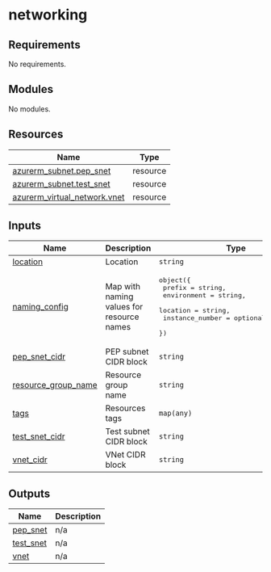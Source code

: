 # networking

<!-- BEGIN_TF_DOCS -->
## Requirements

No requirements.

## Modules

No modules.

## Resources

| Name | Type |
|------|------|
| [azurerm_subnet.pep_snet](https://registry.terraform.io/providers/hashicorp/azurerm/latest/docs/resources/subnet) | resource |
| [azurerm_subnet.test_snet](https://registry.terraform.io/providers/hashicorp/azurerm/latest/docs/resources/subnet) | resource |
| [azurerm_virtual_network.vnet](https://registry.terraform.io/providers/hashicorp/azurerm/latest/docs/resources/virtual_network) | resource |

## Inputs

| Name | Description | Type | Default | Required |
|------|-------------|------|---------|:--------:|
| <a name="input_location"></a> [location](#input\_location) | Location | `string` | n/a | yes |
| <a name="input_naming_config"></a> [naming\_config](#input\_naming\_config) | Map with naming values for resource names | <pre>object({<br/>    prefix          = string,<br/>    environment     = string,<br/>    location        = string,<br/>    instance_number = optional(number, 1),<br/>  })</pre> | n/a | yes |
| <a name="input_pep_snet_cidr"></a> [pep\_snet\_cidr](#input\_pep\_snet\_cidr) | PEP subnet CIDR block | `string` | n/a | yes |
| <a name="input_resource_group_name"></a> [resource\_group\_name](#input\_resource\_group\_name) | Resource group name | `string` | n/a | yes |
| <a name="input_tags"></a> [tags](#input\_tags) | Resources tags | `map(any)` | n/a | yes |
| <a name="input_test_snet_cidr"></a> [test\_snet\_cidr](#input\_test\_snet\_cidr) | Test subnet CIDR block | `string` | `null` | no |
| <a name="input_vnet_cidr"></a> [vnet\_cidr](#input\_vnet\_cidr) | VNet CIDR block | `string` | n/a | yes |

## Outputs

| Name | Description |
|------|-------------|
| <a name="output_pep_snet"></a> [pep\_snet](#output\_pep\_snet) | n/a |
| <a name="output_test_snet"></a> [test\_snet](#output\_test\_snet) | n/a |
| <a name="output_vnet"></a> [vnet](#output\_vnet) | n/a |
<!-- END_TF_DOCS -->
